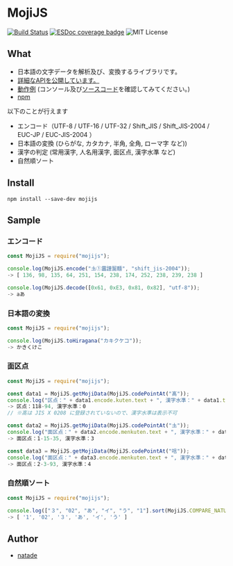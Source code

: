 # MojiJS #
[![Build Status](https://travis-ci.org/natade-jp/MojiJS.svg?branch=master)](https://travis-ci.org/natade-jp/MojiJS)
[![ESDoc coverage badge](https://natade-jp.github.io/MojiJS/docs/badge.svg)](https://natade-jp.github.io/MojiJS/docs/)
![MIT License](https://img.shields.io/badge/license-MIT-blue.svg?style=flat)

## What ##
- 日本語の文字データを解析及び、変換するライブラリです。
- [詳細なAPIを公開しています。](https://natade-jp.github.io/MojiJS/docs/)
- [動作例](https://natade-jp.github.io/MojiJS/html/examples/demos/Text/) (コンソール及び[ソースコード](https://natade-jp.github.io/MojiJS/html/examples/demos/Text/main.mjs)を確認してみてください。)
- [npm](https://www.npmjs.com/package/mojijs)

以下のことが行えます
- エンコード（UTF-8 / UTF-16 / UTF-32 / Shift_JIS / Shift_JIS-2004 / EUC-JP / EUC-JIS-2004 ）
- 日本語の変換 (ひらがな, カタカナ, 半角, 全角, ローマ字 など))
- 漢字の判定 (常用漢字, 人名用漢字, 面区点, 漢字水準 など)
- 自然順ソート

## Install ##
```
npm install --save-dev mojijs
```

## Sample ##

### エンコード
```javascript
const MojiJS = require("mojijs");

console.log(MojiJS.encode("圡①靁謹𪘂麵", "shift_jis-2004"));
-> [ 136, 98, 135, 64, 251, 154, 238, 174, 252, 238, 239, 238 ]

console.log(MojiJS.decode([0x61, 0xE3, 0x81, 0x82], "utf-8"));
-> aあ
```

### 日本語の変換
```javascript
const MojiJS = require("mojijs");

console.log(MojiJS.toHiragana("カキクケコ"));
-> かきくけこ
```

### 面区点
```javascript
const MojiJS = require("mojijs");

const data1 = MojiJS.getMojiData(MojiJS.codePointAt("髙"));
console.log("区点：" + data1.encode.kuten.text + ", 漢字水準：" + data1.type.kanji_suijun);
-> 区点：118-94, 漢字水準：0
// ※髙は JIS X 0208 に登録されていないので、漢字水準は表示不可

const data2 = MojiJS.getMojiData(MojiJS.codePointAt("圡"));
console.log("面区点：" + data2.encode.menkuten.text + ", 漢字水準：" + data2.type.kanji_suijun);
-> 面区点：1-15-35, 漢字水準：3

const data3 = MojiJS.getMojiData(MojiJS.codePointAt("唁"));
console.log("面区点：" + data3.encode.menkuten.text + ", 漢字水準：" + data3.type.kanji_suijun);
-> 面区点：2-3-93, 漢字水準：4

```

### 自然順ソート
```javascript
const MojiJS = require("mojijs");

console.log(["３", "02", "あ", "イ", "う", "1"].sort(MojiJS.COMPARE_NATURAL));
-> [ '1', '02', '３', 'あ', 'イ', 'う' ]
```

## Author ##
- [natade](https://twitter.com/natadea)
